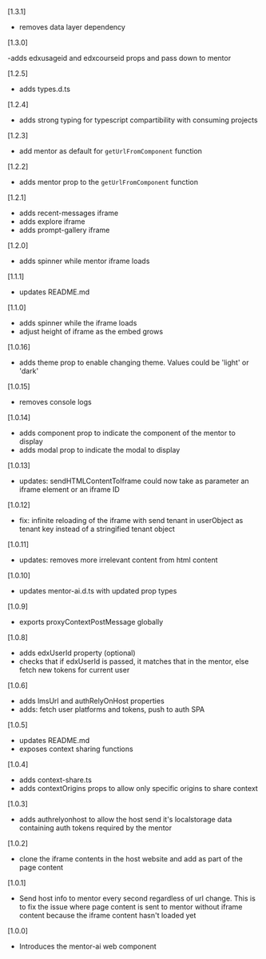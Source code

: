 [1.3.1]

- removes data layer dependency

[1.3.0]

-adds edxusageid and edxcourseid props and pass down to mentor

[1.2.5]

- adds types.d.ts

[1.2.4]

- adds strong typing for typescript compartibility with consuming projects

[1.2.3]

- add mentor as default for `getUrlFromComponent` function

[1.2.2]

- adds mentor prop to the `getUrlFromComponent` function

[1.2.1]

- adds recent-messages iframe
- adds explore iframe
- adds prompt-gallery iframe

[1.2.0]

- adds spinner while mentor iframe loads

[1.1.1]

- updates README.md

[1.1.0]

- adds spinner while the iframe loads
- adjust height of iframe as the embed grows

[1.0.16]

- adds theme prop to enable changing theme. Values could be 'light' or 'dark'

[1.0.15]

- removes console logs

[1.0.14]

- adds component prop to indicate the component of the mentor to display
- adds modal prop to indicate the modal to display

[1.0.13]

- updates: sendHTMLContentToIframe could now take as parameter an iframe element or an iframe ID

[1.0.12]

- fix: infinite reloading of the iframe with send tenant in userObject as tenant key instead of a stringified tenant object

[1.0.11]

- updates: removes more irrelevant content from html content

[1.0.10]

- updates mentor-ai.d.ts with updated prop types

[1.0.9]

- exports proxyContextPostMessage globally

[1.0.8]

- adds edxUserId property (optional)
- checks that if edxUserId is passed, it matches that in the mentor, else fetch new tokens for current user

[1.0.6]

- adds lmsUrl and authRelyOnHost properties
- adds: fetch user platforms and tokens, push to auth SPA

[1.0.5]

- updates README.md
- exposes context sharing functions

[1.0.4]

- adds context-share.ts
- adds contextOrigins props to allow only specific origins to share context

[1.0.3]

- adds authrelyonhost to allow the host send it's localstorage data containing auth tokens required by the mentor

[1.0.2]

- clone the iframe contents in the host website and add as part of the page content

[1.0.1]

- Send host info to mentor every second regardless of url change. This is to fix the issue where page content is sent to mentor without iframe content because the iframe content hasn't loaded yet

[1.0.0]

- Introduces the mentor-ai web component
